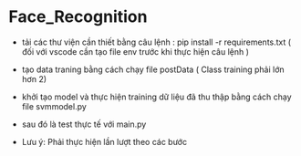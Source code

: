 # Face_Recognition

- tải các thư viện cần thiết bằng câu lệnh : pip install -r requirements.txt ( đối với vscode cần tạo file env trước khi thực hiện câu lệnh )
- tạo data traning bằng cách chạy file postData ( Class training phải lớn hơn 2)
- khởi tạo model và thực hiện training dữ liệu đã thu thập bằng cách chạy file svmmodel.py
- sau đó là test thực tế với main.py

- Lưu ý: Phải thực hiện lần lượt theo các bước
